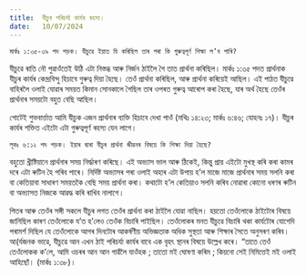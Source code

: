 ```yaml
---
title:  যীচুৰ পৰিচৰ্যা কাৰ্যৰ ৰহস্য।
date:   10/07/2024
---
```


`মাৰ্কঃ ১:৩৫-৩৯ পদ পড়ক। যীচুৱে ইয়াত যি কৰিছিল তাৰ পৰা কি গুৰুত্বপূৰ্ণ শিক্ষা ল’ব পাৰি?`

যীচুৱে ৰাতি নৌ পুৱাওঁতেই উঠি এটা নিস্তব্ধ আৰু নিৰ্জন ঠাইলৈ গৈ তাত প্ৰাৰ্থনা কৰিছিল। মাৰ্কঃ ১:৩৫ পদত প্ৰাৰ্থনাক যীচুৰ কাৰ্যৰ কেন্দ্ৰবিন্দু হিচাবে গুৰুত্ব দিয়া হৈছে। তেওঁ প্ৰাৰ্থনা কৰিছিল, আৰু প্ৰাৰ্থনা কৰিয়েই আছিল। এই পাঠত যীচুৱে বাহিৰলৈ ওলাই যোৱাৰ সময়ত কিমান সোনকালে গৈছিল তাৰ ওপৰত গুৰুত্ব আৰোপ কৰা হৈছে, যাৰ অৰ্থ হৈছে তেওঁৰ প্ৰাৰ্থনাৰ সময়টো বহুত বেছি আছিল।

গোটেই শুভবাৰ্ত্তাত আমি যীচুক এজন প্ৰাৰ্থনাৰ ব্যক্তি হিচাবে দেখা পাওঁ (মথিঃ ১৪:২৩; মাৰ্কঃ ৬:৪৬; যোহনঃ ১৭)। যীচুৰ কাৰ্যৰ শক্তিত এইটো এটা গুৰুত্বপূৰ্ণ ৰহস্য যেন লাগে।

`লূকঃ ৬:১২ পদ পড়ক। ইয়াৰ দ্বাৰা যীচুৰ প্ৰাৰ্থনা জীৱনৰ বিষয়ে কি শিক্ষা দিয়া হৈছে?`

বহুতো খ্ৰীষ্টিয়ানে প্ৰাৰ্থনাৰ সময় নির্দ্ধাৰণ কৰিছে। এই অভ্যাস ভাল আৰু ঠিকেই, কিন্তু প্ৰায় এইটো মুখস্থ কৰি কৰা কামৰ দৰে এটা ৰুটিন হৈ পৰিব পাৰে। নিৰ্দিষ্ট অভ্যাসৰ পৰা ওলাই অহাৰ এটা উপায় হ’ল মাজে মাজে প্ৰাৰ্থনাৰ সময় সলনি কৰা বা কেতিয়াবা সাধাৰণ সময়তকৈ বেছি সময় প্ৰাৰ্থনা কৰা। কথাটো হ’ল কেতিয়াও সলনি কৰিব নোৱাৰা কোনো ধৰণৰ ৰুটিন বা অভ্যাসত নিজকে আৱদ্ধ কৰি ৰাখিব নালাগে।

পিতৰ আৰু তেওঁৰ সঙ্গী সকলে যীচুৰ লগত তেওঁৰ প্ৰাৰ্থনা কৰা ঠাইলৈ যোৱা নাছিল। হয়তো তেওঁলোকে ঠাইটোৰ বিষয়ে জানিছিল কাৰণ তেওঁলোকে য’ত হ’লেও তেওঁক বিচাৰি পাইছিল। তেওঁলোকৰ মনত যীচুৱে বিচাৰি থকা কাৰ্যটোৰ যোগেদি পৰামৰ্শ দিছিল যে তেওঁলোকে আগৰ দিনটোৰ আকৰ্ষণীয় অভিজ্ঞতাক অধিক সুস্থতা আৰু শিক্ষাৰ সৈতে অনুসৰণ কৰিব। আ(ৰ্যজনক ভাৱে, যীচুৱে আন এখন ঠাই পৰিচৰ্যা কাৰ্যৰ বাবে এক বৃহৎ স্থানৰ বিষয়ে উল্লেখ কৰে। “তাতে তেওঁ তেওঁলোকক ক’লে, আমি ওচৰৰ আন আন গাৱঁলৈ যাওঁহক ; তাতো মই ঘোষণা কৰিম ; কিয়নো সেই নিমিত্তেই মই ওলাই আহিছোঁ। (মাৰ্কঃ ১:৩৮)।